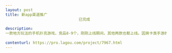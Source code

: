 ```yaml
---                
layout: post       
title: 新app渠道推广
                                已完成
           
description: 
一款地方玩法的手机扑克游戏，竞品8-9个，刚刚上线期间，其他两款也都上线。因房卡类手游的特点，单独注册的玩家，无法开始游戏，必须组织四个人才可以游戏，造成目前状况是:通过地推，注册玩家数量在增长，然后没有玩家进行游戏，游戏目前是免费的，免费到5月31日，而且很多别的玩家习惯进入市场较早的竞品。想请一位运营专家，指导如果打开市场，前提是合法，因为这款游戏是在向着合法正规方向运营的。另外，成本不要过高，因为毕竟是创业公司。
     
contenturl: https://pro.lagou.com/project/7967.html      
---                 
```

